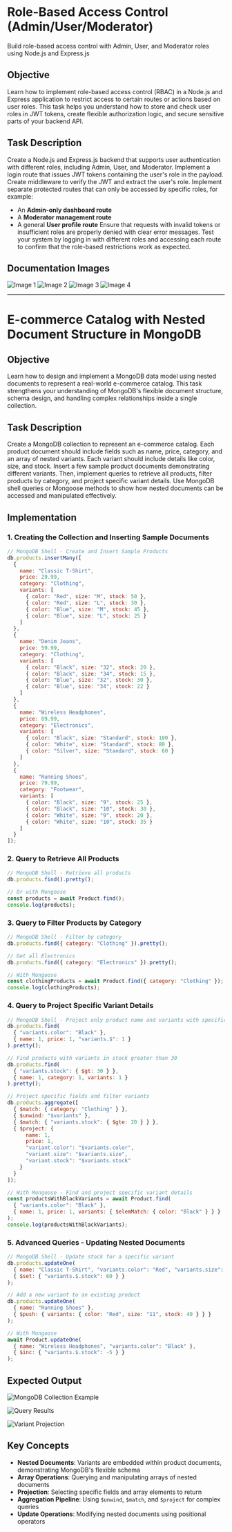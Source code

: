 # Role-Based Access Control (Admin/User/Moderator)
Build role-based access control with Admin, User, and Moderator roles using Node.js and Express.js
## Objective
Learn how to implement role-based access control (RBAC) in a Node.js and Express application to restrict access to certain routes or actions based on user roles. This task helps you understand how to store and check user roles in JWT tokens, create flexible authorization logic, and secure sensitive parts of your backend API.
## Task Description
Create a Node.js and Express.js backend that supports user authentication with different roles, including Admin, User, and Moderator. Implement a login route that issues JWT tokens containing the user's role in the payload. Create middleware to verify the JWT and extract the user's role. Implement separate protected routes that can only be accessed by specific roles, for example:
- An **Admin-only dashboard route**
- A **Moderator management route**
- A general **User profile route**
Ensure that requests with invalid tokens or insufficient roles are properly denied with clear error messages. Test your system by logging in with different roles and accessing each route to confirm that the role-based restrictions work as expected.
## Documentation Images
![Image 1](https://s3.ap-south-1.amazonaws.com/static.bytexl.app/uploads/42vxd5kz7/content/43qnt88p4/7.png)
![Image 2](https://s3.ap-south-1.amazonaws.com/static.bytexl.app/uploads/42vxd5kz7/content/43qnt88p4/8.png)
![Image 3](https://s3.ap-south-1.amazonaws.com/static.bytexl.app/uploads/42vxd5kz7/content/43qnt88p4/9.png)
![Image 4](https://s3.ap-south-1.amazonaws.com/static.bytexl.app/uploads/42vxd5kz7/content/43qnt88p4/10.png)

---

# E-commerce Catalog with Nested Document Structure in MongoDB

## Objective
Learn how to design and implement a MongoDB data model using nested documents to represent a real-world e-commerce catalog. This task strengthens your understanding of MongoDB's flexible document structure, schema design, and handling complex relationships inside a single collection.

## Task Description
Create a MongoDB collection to represent an e-commerce catalog. Each product document should include fields such as name, price, category, and an array of nested variants. Each variant should include details like color, size, and stock. Insert a few sample product documents demonstrating different variants. Then, implement queries to retrieve all products, filter products by category, and project specific variant details. Use MongoDB shell queries or Mongoose methods to show how nested documents can be accessed and manipulated effectively.

## Implementation

### 1. Creating the Collection and Inserting Sample Documents

```javascript
// MongoDB Shell - Create and Insert Sample Products
db.products.insertMany([
  {
    name: "Classic T-Shirt",
    price: 29.99,
    category: "Clothing",
    variants: [
      { color: "Red", size: "M", stock: 50 },
      { color: "Red", size: "L", stock: 30 },
      { color: "Blue", size: "M", stock: 45 },
      { color: "Blue", size: "L", stock: 25 }
    ]
  },
  {
    name: "Denim Jeans",
    price: 59.99,
    category: "Clothing",
    variants: [
      { color: "Black", size: "32", stock: 20 },
      { color: "Black", size: "34", stock: 15 },
      { color: "Blue", size: "32", stock: 30 },
      { color: "Blue", size: "34", stock: 22 }
    ]
  },
  {
    name: "Wireless Headphones",
    price: 89.99,
    category: "Electronics",
    variants: [
      { color: "Black", size: "Standard", stock: 100 },
      { color: "White", size: "Standard", stock: 80 },
      { color: "Silver", size: "Standard", stock: 60 }
    ]
  },
  {
    name: "Running Shoes",
    price: 79.99,
    category: "Footwear",
    variants: [
      { color: "Black", size: "9", stock: 25 },
      { color: "Black", size: "10", stock: 30 },
      { color: "White", size: "9", stock: 20 },
      { color: "White", size: "10", stock: 35 }
    ]
  }
]);
```

### 2. Query to Retrieve All Products

```javascript
// MongoDB Shell - Retrieve all products
db.products.find().pretty();

// Or with Mongoose
const products = await Product.find();
console.log(products);
```

### 3. Query to Filter Products by Category

```javascript
// MongoDB Shell - Filter by category
db.products.find({ category: "Clothing" }).pretty();

// Get all Electronics
db.products.find({ category: "Electronics" }).pretty();

// With Mongoose
const clothingProducts = await Product.find({ category: "Clothing" });
console.log(clothingProducts);
```

### 4. Query to Project Specific Variant Details

```javascript
// MongoDB Shell - Project only product name and variants with specific color
db.products.find(
  { "variants.color": "Black" },
  { name: 1, price: 1, "variants.$": 1 }
).pretty();

// Find products with variants in stock greater than 30
db.products.find(
  { "variants.stock": { $gt: 30 } },
  { name: 1, category: 1, variants: 1 }
).pretty();

// Project specific fields and filter variants
db.products.aggregate([
  { $match: { category: "Clothing" } },
  { $unwind: "$variants" },
  { $match: { "variants.stock": { $gte: 20 } } },
  { $project: {
      name: 1,
      price: 1,
      "variant.color": "$variants.color",
      "variant.size": "$variants.size",
      "variant.stock": "$variants.stock"
    }
  }
]);

// With Mongoose - Find and project specific variant details
const productsWithBlackVariants = await Product.find(
  { "variants.color": "Black" },
  { name: 1, price: 1, variants: { $elemMatch: { color: "Black" } } }
);
console.log(productsWithBlackVariants);
```

### 5. Advanced Queries - Updating Nested Documents

```javascript
// MongoDB Shell - Update stock for a specific variant
db.products.updateOne(
  { name: "Classic T-Shirt", "variants.color": "Red", "variants.size": "M" },
  { $set: { "variants.$.stock": 60 } }
);

// Add a new variant to an existing product
db.products.updateOne(
  { name: "Running Shoes" },
  { $push: { variants: { color: "Red", size: "11", stock: 40 } } }
);

// With Mongoose
await Product.updateOne(
  { name: "Wireless Headphones", "variants.color": "Black" },
  { $inc: { "variants.$.stock": -5 } }
);
```

## Expected Output

![MongoDB Collection Example](https://s3.ap-south-1.amazonaws.com/static.bytexl.app/uploads/42vxd5kz7/content/43qdbdjd4/7.png)

![Query Results](https://s3.ap-south-1.amazonaws.com/static.bytexl.app/uploads/42vxd5kz7/content/43qdbdjd4/8.png)

![Variant Projection](https://s3.ap-south-1.amazonaws.com/static.bytexl.app/uploads/42vxd5kz7/content/43qdbdjd4/111111.png)

## Key Concepts

- **Nested Documents**: Variants are embedded within product documents, demonstrating MongoDB's flexible schema
- **Array Operations**: Querying and manipulating arrays of nested documents
- **Projection**: Selecting specific fields and array elements to return
- **Aggregation Pipeline**: Using `$unwind`, `$match`, and `$project` for complex queries
- **Update Operations**: Modifying nested documents using positional operators
